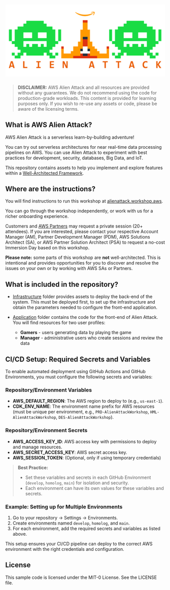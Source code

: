 # ![](images/awsalienattack.png)

> **DISCLAIMER:** AWS Alien Attack and all resources are provided without any guarantees. We do not recommend using the code for production-grade workloads. This content is provided for learning purposes only. If you wish to re-use any assets or code, please be aware of the licensing terms.

## What is AWS Alien Attack?

AWS Alien Attack is a serverless learn-by-building adventure! 

You can try out serverless architectures for near real-time data processing pipelines on AWS. You can use Alien Attack to experiment with best practices for development, security, databases, Big Data, and IoT.

This repository contains assets to help you implement and explore features within a [Well-Architected Framework](https://aws.amazon.com/architecture/well-architected/).

## Where are the instructions?

You will find instructions to run this workshop at [alienattack.workshop.aws](https://alienattack.workshop.aws). 

You can go through the workshop independently, or work with us for a richer onboarding experience. 

Customers and [AWS Partners](https://aws.amazon.com/partners/) may request a private session (20+ attendees). If you are interested, please contact your respective Account Manager (AM), Partner Development Manager (PDM), AWS Solutions Architect (SA), or AWS Partner Solution Architect (PSA) to request a no-cost Immersion Day based on this workshop.

**Please note:** some parts of this workshop are **not** well-architected. This is intentional and provides opportunities for you to discover and resolve the issues on your own or by working with AWS SAs or Partners.

## What is included in the repository?

* [Infrastructure](infrastructure) folder provides assets to deploy the back-end of the system. This must be deployed first, to set up the infrastructure and obtain the parameters needed to configure the front-end application.
* [Application](application) folder contains the code for the front-end of Alien Attack. You will find resources for two user profiles: 

  * **Gamers** - users generating data by playing the game
  * **Manager** - administrative users who create sessions and review the data

## CI/CD Setup: Required Secrets and Variables

To enable automated deployment using GitHub Actions and GitHub Environments, you must configure the following secrets and variables:

### Repository/Environment Variables
- **AWS_DEFAULT_REGION**: The AWS region to deploy to (e.g., `us-east-1`).
- **CDK_ENV_NAME**: The environment name prefix for AWS resources (must be unique per environment, e.g., `PRD-AlienAttackWorkshop`, `HML-AlienAttackWorkshop`, `DES-AlienAttackWorkshop`).

### Repository/Environment Secrets
- **AWS_ACCESS_KEY_ID**: AWS access key with permissions to deploy and manage resources.
- **AWS_SECRET_ACCESS_KEY**: AWS secret access key.
- **AWS_SESSION_TOKEN**: (Optional, only if using temporary credentials)

> **Best Practice:**
> - Set these variables and secrets in each GitHub Environment (`develop`, `homolog`, `main`) for isolation and security.
> - Each environment can have its own values for these variables and secrets.

### Example: Setting up for Multiple Environments
1. Go to your repository → Settings → Environments.
2. Create environments named `develop`, `homolog`, and `main`.
3. For each environment, add the required secrets and variables as listed above.

This setup ensures your CI/CD pipeline can deploy to the correct AWS environment with the right credentials and configuration.

## License

This sample code is licensed under the MIT-0 License. See the LICENSE file.